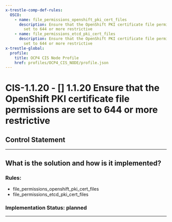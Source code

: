 ```yaml
---
x-trestle-comp-def-rules:
  OSCO:
    - name: file_permissions_openshift_pki_cert_files
      description: Ensure that the OpenShift PKI certificate file permissions are
        set to 644 or more restrictive
    - name: file_permissions_etcd_pki_cert_files
      description: Ensure that the OpenShift PKI certificate file permissions are
        set to 644 or more restrictive
x-trestle-global:
  profile:
    title: OCP4 CIS Node Profile
    href: profiles/OCP4_CIS_NODE/profile.json
---
```


# CIS-1.1.20 - \[\] 1.1.20 Ensure that the OpenShift PKI certificate file permissions are set to 644 or more restrictive

## Control Statement

______________________________________________________________________

## What is the solution and how is it implemented?

<!-- For implementation status enter one of: implemented, partial, planned, alternative, not-applicable -->

<!-- Note that the list of rules under ### Rules: is read-only and changes will not be captured after assembly to JSON -->

<!-- Add control implementation description here for control: CIS-1.1.20 -->

### Rules:

  - file_permissions_openshift_pki_cert_files
  - file_permissions_etcd_pki_cert_files

### Implementation Status: planned

______________________________________________________________________
